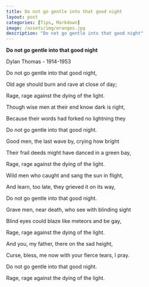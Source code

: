 ```yaml
---
title: Do not go gentle into that good night
layout: post
categories: [Tips, Markdown]
image: /assets/img/oranges.jpg
description: "Do not go gentle into that good night"
---
```


**Do not go gentle into that good night**

Dylan Thomas - 1914-1953


Do not go gentle into that good night,

Old age should burn and rave at close of day;

Rage, rage against the dying of the light.


Though wise men at their end know dark is right,

Because their words had forked no lightning they

Do not go gentle into that good night.


Good men, the last wave by, crying how bright

Their frail deeds might have danced in a green bay,

Rage, rage against the dying of the light.


Wild men who caught and sang the sun in flight,

And learn, too late, they grieved it on its way,

Do not go gentle into that good night.


Grave men, near death, who see with blinding sight

Blind eyes could blaze like meteors and be gay,

Rage, rage against the dying of the light.


And you, my father, there on the sad height,

Curse, bless, me now with your fierce tears, I pray.

Do not go gentle into that good night.

Rage, rage against the dying of the light.

